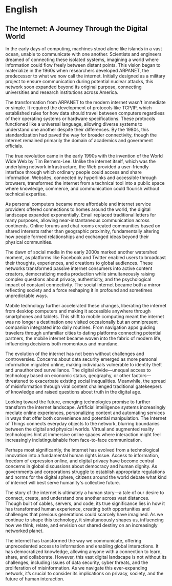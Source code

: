 # English

## The Internet: A Journey Through the Digital World

In the early days of computing, machines stood alone like islands in a vast ocean, unable to communicate with one another. Scientists and engineers dreamed of connecting these isolated systems, imagining a world where information could flow freely between distant points. This vision began to materialize in the 1960s when researchers developed ARPANET, the predecessor to what we now call the internet. Initially designed as a military project to ensure communication during potential nuclear attacks, this network soon expanded beyond its original purpose, connecting universities and research institutions across America.

The transformation from ARPANET to the modern internet wasn't immediate or simple. It required the development of protocols like TCP/IP, which established rules for how data should travel between computers regardless of their operating systems or hardware specifications. These protocols functioned like a universal language, allowing diverse systems to understand one another despite their differences. By the 1980s, this standardization had paved the way for broader connectivity, though the internet remained primarily the domain of academics and government officials.

The true revolution came in the early 1990s with the invention of the World Wide Web by Tim Berners-Lee. Unlike the internet itself, which was the underlying network infrastructure, the Web provided a user-friendly interface through which ordinary people could access and share information. Websites, connected by hyperlinks and accessible through browsers, transformed the internet from a technical tool into a public space where knowledge, commerce, and communication could flourish without technical expertise.

As personal computers became more affordable and internet service providers offered connections to homes around the world, the digital landscape expanded exponentially. Email replaced traditional letters for many purposes, allowing near-instantaneous communication across continents. Online forums and chat rooms created communities based on shared interests rather than geographic proximity, fundamentally altering how people formed relationships and exchanged ideas beyond their physical communities.

The dawn of social media in the early 2000s marked another watershed moment, as platforms like Facebook and Twitter enabled users to broadcast their thoughts, experiences, and creations to global audiences. These networks transformed passive internet consumers into active content creators, democratizing media production while simultaneously raising complex questions about privacy, authenticity, and the psychological impact of constant connectivity. The social internet became both a mirror reflecting society and a force reshaping it in profound and sometimes unpredictable ways.

Mobile technology further accelerated these changes, liberating the internet from desktop computers and making it accessible anywhere through smartphones and tablets. This shift to mobile computing meant the internet was no longer a destination one visited occasionally but an omnipresent companion integrated into daily routines. From navigation apps guiding travelers through unfamiliar cities to dating platforms connecting potential partners, the mobile internet became woven into the fabric of modern life, influencing decisions both momentous and mundane.

The evolution of the internet has not been without challenges and controversies. Concerns about data security emerged as more personal information migrated online, making individuals vulnerable to identity theft and unauthorized surveillance. The digital divide—unequal access to technology based on economic status, geography, or other factors—threatened to exacerbate existing social inequalities. Meanwhile, the spread of misinformation through viral content challenged traditional gatekeepers of knowledge and raised questions about truth in the digital age.

Looking toward the future, emerging technologies promise to further transform the internet landscape. Artificial intelligence systems increasingly mediate online experiences, personalizing content and automating services in ways that offer both convenience and potential manipulation. The Internet of Things connects everyday objects to the network, blurring boundaries between the digital and physical worlds. Virtual and augmented reality technologies hint at immersive online spaces where interaction might feel increasingly indistinguishable from face-to-face communication.

Perhaps most significantly, the internet has evolved from a technological innovation into a fundamental human rights issue. Access to information, freedom of expression online, and digital privacy have become central concerns in global discussions about democracy and human dignity. As governments and corporations struggle to establish appropriate regulations and norms for the digital sphere, citizens around the world debate what kind of internet will best serve humanity's collective future.

The story of the internet is ultimately a human story—a tale of our desire to connect, create, and understand one another across vast distances. Though built of cables, servers, and code, its true significance lies in how it has transformed human experience, creating both opportunities and challenges that previous generations could scarcely have imagined. As we continue to shape this technology, it simultaneously shapes us, influencing how we think, relate, and envision our shared destiny on an increasingly networked planet.

The internet has transformed the way we communicate, offering unprecedented access to information and enabling global interactions. It has democratized knowledge, allowing anyone with a connection to learn, share, and collaborate. However, this vast digital landscape is not without its challenges, including issues of data security, cyber threats, and the proliferation of misinformation. As we navigate this ever-expanding network, it’s crucial to consider its implications on privacy, society, and the future of human interaction.
